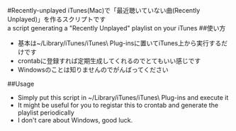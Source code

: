 #Recently-unplayed
iTunes(Mac)で「最近聴いていない曲(Recently Unplayed)」を作るスクリプトです   
a script generating a "Recently Unplayed" playlist on your iTunes
##使い方
- 基本は~/Library/iTunes/iTunes\ Plug-insに置いてiTunes上から実行するだけです
- crontabに登録すれば定期生成してくれるのでとてもいい感じです
- Windowsのことは知りませんのでがんばってください

##Usage
- Simply put this script in ~/Library/iTunes/iTunes\ Plug-ins and execute it
- It might be useful for you to registar this to crontab and generate the playlist periodically
- I don't care about Windows, good luck.
